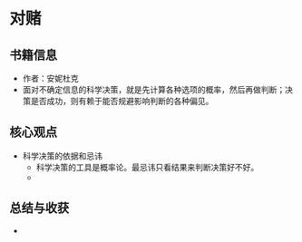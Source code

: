 # 对赌

## 书籍信息

- 作者：安妮杜克
- 面对不确定信息的科学决策，就是先计算各种选项的概率，然后再做判断；决策是否成功，则有赖于能否规避影响判断的各种偏见。

## 核心观点

- 科学决策的依据和忌讳
  - 科学决策的工具是概率论。最忌讳只看结果来判断决策好不好。
  - 

## 总结与收获

- 

